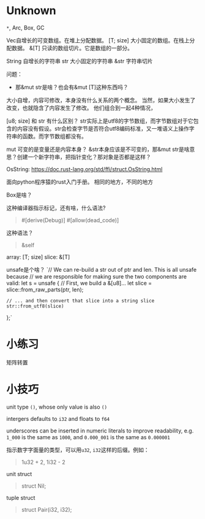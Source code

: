 # Unknown

`*`, Arc, Box, GC

Vec<T>自增长的可变数组。在堆上分配数据。
[T; size] 大小固定的数组。在栈上分配数据。
&[T] 只读的数组切片。它是数组的一部分。

String 自增长的字符串
str 大小固定的字符串
&str 字符串切片

问题：
- 那&mut str是啥？也会有&mut [T]这种东西吗？

大小自增，内容可修改，本身没有什么关系的两个概念。
当然，如果大小发生了改变，也就隐含了内容发生了修改。
他们组合到一起4种情况，



[u8; size] 和 str 有什么区别？
str实际上是utf8的字节数组，而字节数组对于它包含的内容没有假设。str会检查字节是否符合utf8编码标准，又一堆语义上操作字符串的函数。而字节数组都没有。

mut 可变的是变量还是内容本身？ &str本身应该是不可变的，那&mut str是啥意思？创建一个新字符串，把指针变化？那对象是否都是这样？

OsString: https://doc.rust-lang.org/std/ffi/struct.OsString.html

面向python程序猿的rust入门手册。
相同的地方，不同的地方

Box是啥？

这种编译器指示标记，还有啥，什么语法?
> #[derive(Debug)]
> #[allow(dead_code)]

这种语法？
> &self

array: [T; size]
slice: &[T]

unsafe是个啥？
`// We can re-build a str out of ptr and len. This is all unsafe because
// we are responsible for making sure the two components are valid:
let s = unsafe {
    // First, we build a &[u8]...
    let slice = slice::from_raw_parts(ptr, len);

    // ... and then convert that slice into a string slice
    str::from_utf8(slice)
};`


# 小练习

矩阵转置

# 小技巧

unit type `()`, whose only value is also `()`

intergers defaults to `i32` and floats to `f64`

underscores can be inserted in numeric literals to improve readability, e.g. `1_000` is the same as `1000`, and `0.000_001` is the same as `0.000001`

指示数字字面量的类型，可以用`u32`, `i32`这样的后缀。例如：
> 1u32 + 2, 1i32 - 2

unit struct
> struct Nil;

tuple struct
> struct Pair(i32, i32);